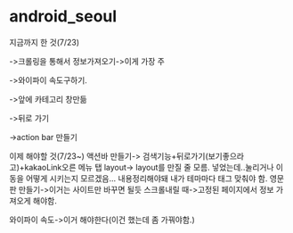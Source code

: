 # android_seoul
지금까지 한 것(7/23)

->크롤링을 통해서 정보가져오기->이게 가장 주

->와이파이 속도구하기.

->앞에 카테고리 창만듦

->뒤로 가기

->action bar 만들기


이제 해야할 것(7/23~)
액션바 만들기-> 검색기능+뒤로가기(보기좋으라고)+kakaoLink오른 메뉴 탭
layout-> layout를 만질 줄 모름. 넣었는데..눌리거나 이동을 어떻게 시키는지 모르겠음...
내용정리해야돼 내가 테마마다 태그 맞춰야 함.
영문판 만들기->이거는 사이트만 바꾸면 될듯
스크롤내릴 때->고정된 페이지에서 정보 가져오게 해야함.

와이파이 속도->이거 해야한다(이건 했는데 좀 가꿔야함.)



